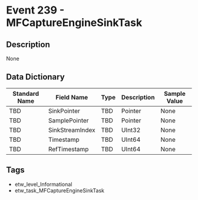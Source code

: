 # Event 239 - MFCaptureEngineSinkTask

## Description
None

## Data Dictionary
|Standard Name|Field Name|Type|Description|Sample Value|
|---|---|---|---|---|
|TBD|SinkPointer|TBD|Pointer|None|None|
|TBD|SamplePointer|TBD|Pointer|None|None|
|TBD|SinkStreamIndex|TBD|UInt32|None|None|
|TBD|Timestamp|TBD|UInt64|None|None|
|TBD|RefTimestamp|TBD|UInt64|None|None|

## Tags
* etw_level_Informational
* etw_task_MFCaptureEngineSinkTask